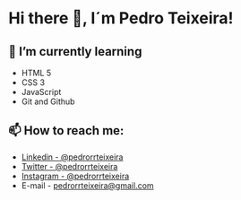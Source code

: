 # Hi there 👋, I´m Pedro Teixeira!

## 🌱 I’m currently learning
- HTML 5
- CSS 3
- JavaScript
- Git and Github

## 📫 How to reach me:
- [Linkedin - @pedrorrteixeira](https://www.linkedin.com/in/pedrorrteixeira/)
- [Twitter - @pedrorrteixeira](https://twitter.com/pedrorrteixeira)
- [Instagram - @pedrorrteixeira](https://www.instagram.com/pedrorrteixeira)
- E-mail - pedrorrteixeira@gmail.com


<!--
**pedrorrteixeira/pedrorrteixeira** is a ✨ _special_ ✨ repository because its `README.md` (this file) appears on your GitHub profile.

Here are some ideas to get you started:

- 🔭 I’m currently working on ...
- 🌱 I’m currently learning ...
- 👯 I’m looking to collaborate on ...
- 🤔 I’m looking for help with ...
- 💬 Ask me about ...
- 📫 How to reach me: ...
- 😄 Pronouns: ...
- ⚡ Fun fact: ...
-->
